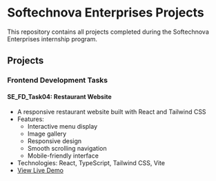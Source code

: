 # Softechnova Enterprises Projects

This repository contains all projects completed during the Softechnova Enterprises internship program.

## Projects

### Frontend Development Tasks

#### SE_FD_Task04: Restaurant Website
- A responsive restaurant website built with React and Tailwind CSS
- Features:
  - Interactive menu display
  - Image gallery
  - Responsive design
  - Smooth scrolling navigation
  - Mobile-friendly interface
- Technologies: React, TypeScript, Tailwind CSS, Vite
- [View Live Demo](https://udaymarri.github.io/softechnova-enterprises-projects/SE_FD_Task04)
